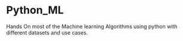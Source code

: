 # Python_ML
Hands On most of the Machine learning Algorithms using python with different datasets and use cases.
